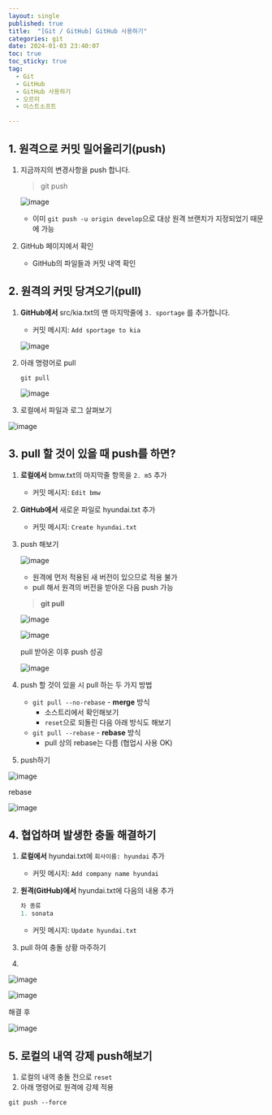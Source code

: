```yaml
---
layout: single
published: true
title:  "[Git / GitHub] GitHub 사용하기"
categories: git
date: 2024-01-03 23:40:07
toc: true
toc_sticky: true
tag:   
  - Git
  - GitHub
  - GitHub 사용하기
  - 오르미
  - 이스트소프트

---
```


## **1. 원격으로 커밋 밀어올리기(push)**

1. 지금까지의 변경사항을 push 합니다. 
    
    > git push
    > 
    
    ![image](https://github.com/BaxDailyGit/BaxDailyGit/assets/99312529/3073417c-2a6b-4ae5-939f-6c846261942b)
    
    - 이미 `git push -u origin develop`으로 대상 원격 브랜치가 지정되었기 때문에 가능
2. GitHub 페이지에서 확인
    - GitHub의 파일들과 커밋 내역 확인
    
     

## **2. 원격의 커밋 당겨오기(pull)**

1. **GitHub에서** src/kia.txt의 맨 마지막줄에 `3. sportage` 를 추가합니다.
    - 커밋 메시지: `Add sportage to kia`
    
    ![image](https://github.com/BaxDailyGit/BaxDailyGit/assets/99312529/cca6860a-56d3-4004-ab5e-f11759af90a4)
    
2. 아래 명령어로 pull
    
    `git pull`
    
    ![image](https://github.com/BaxDailyGit/BaxDailyGit/assets/99312529/7fe7dd1f-87aa-405c-86d8-8362b2e50ef5)
    
3. 로컬에서 파일과 로그 살펴보기

![image](https://github.com/BaxDailyGit/BaxDailyGit/assets/99312529/96c81713-d689-48af-8885-a5dd20177990)

## **3. pull 할 것이 있을 때 push를 하면?**

1. **로컬에서** bmw.txt의 마지막줄 항목을 `2. m5` 추가
    - 커밋 메시지: `Edit bmw`
2. **GitHub에서** 새로운 파일로 hyundai.txt 추가
    - 커밋 메시지: `Create hyundai.txt`
3. push 해보기
    
    ![image](https://github.com/BaxDailyGit/BaxDailyGit/assets/99312529/b9fbf641-976a-4094-92ce-6b1144cfd5c9)
    
    - 원격에 먼저 적용된 새 버전이 있으므로 적용 불가
    - pull 해서 원격의 버전을 받아온 다음 push 가능
    
    > **git pull**
    > 
    
    ![image](https://github.com/BaxDailyGit/BaxDailyGit/assets/99312529/21800677-4bac-424d-b9a8-640390717950)
    
    ![image](https://github.com/BaxDailyGit/BaxDailyGit/assets/99312529/8dceed5d-c935-41d4-996f-53efac13ce7b)

    
    pull 받아온 이후 push 성공
    
    ![image](https://github.com/BaxDailyGit/BaxDailyGit/assets/99312529/f64204f2-ed95-404b-b0db-2fe0d6123011)
    
4. push 할 것이 있을 시 pull 하는 두 가지 방법
    - `git pull --no-rebase` - **merge** 방식
        - 소스트리에서 확인해보기
        - `reset`으로 되돌린 다음 아래 방식도 해보기
    - `git pull --rebase` - **rebase** 방식
        - pull 상의 rebase는 다름 (협업시 사용 OK)
5. push하기

 
![image](https://github.com/BaxDailyGit/BaxDailyGit/assets/99312529/622b7a4b-bdc9-4190-9599-16376e7bee5f)

rebase 

![image](https://github.com/BaxDailyGit/BaxDailyGit/assets/99312529/dc69bd21-a10b-4d01-a60c-5efa59b80203)

## **4. 협업하며 발생한 충돌 해결하기**

1. **로컬에서** hyundai.txt에 `회사이름: hyundai` 추가
    - 커밋 메시지: `Add company name hyundai`
2. **원격(GitHub)에서** hyundai.txt에 다음의 내용 추가
    
    ```jsx
    차 종류
    1. sonata
    ```
    
    - 커밋 메시지: `Update hyundai.txt`
3. pull 하여 충돌 상황 마주하기
4. 
![image](https://github.com/BaxDailyGit/BaxDailyGit/assets/99312529/49a9d282-0b31-4d1e-b8eb-5e90c07e1ad1)

![image](https://github.com/BaxDailyGit/BaxDailyGit/assets/99312529/2140f33c-d9f6-49bc-8b4f-0340e093452e)

해결 후

![image](https://github.com/BaxDailyGit/BaxDailyGit/assets/99312529/1963baf5-a16b-4f35-a304-31127ee4a4ee)

## **5. 로컬의 내역 강제 push해보기**

1. 로컬의 내역 충돌 전으로 `reset`
2. 아래 명령어로 원격에 강제 적용

`git push --force`